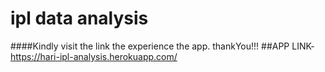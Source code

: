 # ipl data analysis
  ####Kindly visit the link the experience the app. thankYou!!!
  ##APP LINK-   https://hari-ipl-analysis.herokuapp.com/
